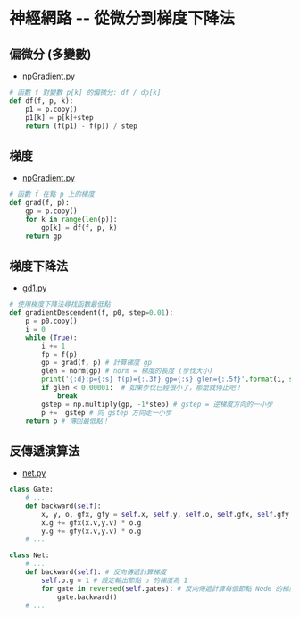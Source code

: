 # 神經網路 -- 從微分到梯度下降法



## 偏微分 (多變數)

* [npGradient.py](02-gradient/npGradient.py)

```py
# 函數 f 對變數 p[k] 的偏微分: df / dp[k]
def df(f, p, k):
    p1 = p.copy()
    p1[k] = p[k]+step
    return (f(p1) - f(p)) / step
```


## 梯度

* [npGradient.py](02-gradient/npGradient.py)

```py
# 函數 f 在點 p 上的梯度
def grad(f, p):
    gp = p.copy()
    for k in range(len(p)):
        gp[k] = df(f, p, k)
    return gp
```

## 梯度下降法

* [gd1.py](03-gd/gd1.py)

```py
# 使用梯度下降法尋找函數最低點
def gradientDescendent(f, p0, step=0.01):
    p = p0.copy()
    i = 0
    while (True):
        i += 1
        fp = f(p)
        gp = grad(f, p) # 計算梯度 gp
        glen = norm(gp) # norm = 梯度的長度 (步伐大小)
        print('{:d}:p={:s} f(p)={:.3f} gp={:s} glen={:.5f}'.format(i, str(p), fp, str(gp), glen))
        if glen < 0.00001:  # 如果步伐已經很小了，那麼就停止吧！
            break
        gstep = np.multiply(gp, -1*step) # gstep = 逆梯度方向的一小步
        p +=  gstep # 向 gstep 方向走一小步
    return p # 傳回最低點！
```

## 反傳遞演算法

* [net.py](04-net/net.py)

```py
class Gate:
    # ...
    def backward(self):
        x, y, o, gfx, gfy = self.x, self.y, self.o, self.gfx, self.gfy
        x.g += gfx(x.v,y.v) * o.g
        y.g += gfy(x.v,y.v) * o.g
    # ...

class Net:
    # ...
    def backward(self): # 反向傳遞計算梯度 
        self.o.g = 1 # 設定輸出節點 o 的梯度為 1
        for gate in reversed(self.gates): # 反向傳遞計算每個節點 Node 的梯度 g
            gate.backward()
    # ...

```
